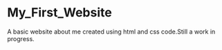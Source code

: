 # My_First_Website
A basic website about me created using html and css code.Still a work in progress.
